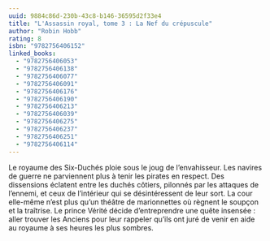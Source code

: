 ```yaml
---
uuid: 9884c86d-230b-43c8-b146-36595d2f33e4
title: "L'Assassin royal, tome 3 : La Nef du crépuscule"
author: "Robin Hobb"
rating: 8
isbn: "9782756406152"
linked_books:
  - "9782756406053"
  - "9782756406138"
  - "9782756406077"
  - "9782756406091"
  - "9782756406176"
  - "9782756406190"
  - "9782756406213"
  - "9782756406039"
  - "9782756406275"
  - "9782756406237"
  - "9782756406251"
  - "9782756406114"
---
```


Le royaume des Six-Duchés ploie sous le joug de l’envahisseur. Les navires de guerre ne parviennent plus à tenir les pirates en respect. Des dissensions éclatent entre les duchés côtiers, pilonnés par les attaques de l’ennemi, et ceux de l’intérieur qui se désintéressent de leur sort. La cour elle-même n’est plus qu’un théâtre de marionnettes où règnent le soupçon et la traîtrise. Le prince Vérité décide d’entreprendre une quête insensée : aller trouver les Anciens pour leur rappeler qu’ils ont juré de venir en aide au royaume à ses heures les plus sombres.